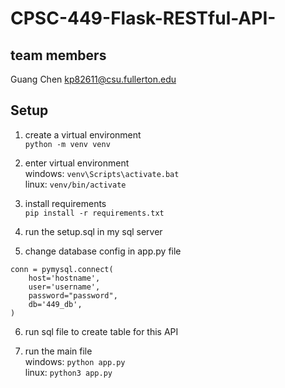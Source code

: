 # CPSC-449-Flask-RESTful-API-
## team members
Guang Chen kp82611@csu.fullerton.edu
## Setup
1. create a virtual environment  
`python -m venv venv`  
  
2. enter virtual environment  
windows: `venv\Scripts\activate.bat`  
linux: `venv/bin/activate`  
  
3. install requirements  
`pip install -r requirements.txt`  
  
4. run the setup.sql in my sql server
  
5. change database config in app.py file
```
conn = pymysql.connect(
    host='hostname',
    user='username',
    password="password",
    db='449_db',
)
```  
  
6. run sql file to create table for this API
  
7. run the main file  
windows: `python app.py`   
linux: `python3 app.py`
